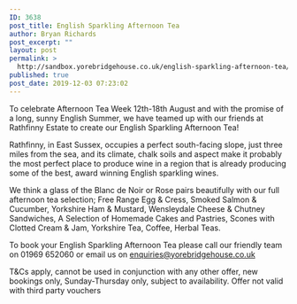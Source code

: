 ```yaml
---
ID: 3638
post_title: English Sparkling Afternoon Tea
author: Bryan Richards
post_excerpt: ""
layout: post
permalink: >
  http://sandbox.yorebridgehouse.co.uk/english-sparkling-afternoon-tea/
published: true
post_date: 2019-12-03 07:23:02
---
```

To celebrate Afternoon Tea Week 12th-18th August and with the promise of a long, sunny English Summer, we have teamed up with our friends at Rathfinny Estate to create our English Sparkling Afternoon Tea!

Rathfinny, in East Sussex, occupies a perfect south-facing slope, just three miles from the sea, and its climate, chalk soils and aspect make it probably the most perfect place to produce wine in a region that is already producing some of the best, award winning English sparkling wines.

We think a glass of the Blanc de Noir or Rose pairs beautifully with our full afternoon tea selection; Free Range Egg &amp; Cress, Smoked Salmon &amp; Cucumber, Yorkshire Ham &amp; Mustard, Wensleydale Cheese &amp; Chutney Sandwiches, A Selection of Homemade Cakes and Pastries, Scones with Clotted Cream &amp; Jam, Yorkshire Tea, Coffee, Herbal Teas.

To book your English Sparkling Afternoon Tea please call our friendly team on 01969 652060 or email us on <a href="mailto:enquiries@yorebridgehouse.co.uk">enquiries@yorebridgehouse.co.uk</a>

T&amp;Cs apply, cannot be used in conjunction with any other offer, new bookings only, Sunday-Thursday only, subject to availability. Offer not valid with third party vouchers